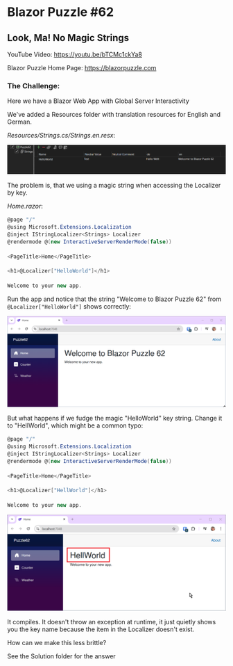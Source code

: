 # Blazor Puzzle #62

## Look, Ma! No Magic Strings

YouTube Video: https://youtu.be/bTCMc1ckYa8

Blazor Puzzle Home Page: https://blazorpuzzle.com

### The Challenge:

Here we have a Blazor Web App with Global Server Interactivity

We've added a Resources folder with translation resources for English and German.

*Resources/Strings.cs/Strings.en.resx*:

![image-20250118164527336](images/image-20250118164527336.png)

The problem is, that we using a magic string when accessing the Localizer by key.

*Home.razor*:

```c#
@page "/"
@using Microsoft.Extensions.Localization
@inject IStringLocalizer<Strings> Localizer
@rendermode @(new InteractiveServerRenderMode(false))

<PageTitle>Home</PageTitle>

<h1>@Localizer["HelloWorld"]</h1>

Welcome to your new app.
```

Run the app and notice that the string "Welcome to Blazor Puzzle 62" from `@Localizer["HelloWorld"]` shows correctly:

![image-20250118164634754](images/image-20250118164634754.png)

But what happens if we fudge the magic "HelloWorld" key string. Change it to "HellWorld", which might be a common typo:

```c#
@page "/"
@using Microsoft.Extensions.Localization
@inject IStringLocalizer<Strings> Localizer
@rendermode @(new InteractiveServerRenderMode(false))

<PageTitle>Home</PageTitle>

<h1>@Localizer["HellWorld"]</h1>

Welcome to your new app.
```

![image-20250118164853829](images/image-20250118164853829.png)

It compiles. It doesn't throw an exception at runtime, it just quietly shows you the key name because the item in the Localizer doesn't exist.

How can we make this less brittle?

See the Solution folder for the answer